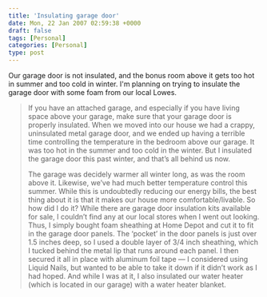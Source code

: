 ```yaml
---
title: 'Insulating garage door'
date: Mon, 22 Jan 2007 02:59:38 +0000
draft: false
tags: [Personal]
categories: [Personal]
type: post
---
```


Our garage door is not insulated, and the bonus room above it gets too hot in summer and too cold in winter. I'm planning on trying to insulate the garage door with some foam from our local Lowes.

> If you have an attached garage, and especially if you have living space above your garage, make sure that your garage door is properly insulated. When we moved into our house we had a crappy, uninsulated metal garage door, and we ended up having a terrible time controlling the temperature in the bedroom above our garage. It was too hot in the summer and too cold in the winter. But I insulated the garage door this past winter, and that’s all behind us now.
> 
> The garage was decidely warmer all winter long, as was the room above it. Likewise, we’ve had much better temperature control this summer. While this is undoubtedly reducing our energy bills, the best thing about it is that it makes our house more comfortable/livable. So how did I do it? While there are garage door insulation kits available for sale, I couldn’t find any at our local stores when I went out looking. Thus, I simply bought foam sheathing at Home Depot and cut it to fit in the garage door panels. The ‘pocket’ in the door panels is just over 1.5 inches deep, so I used a double layer of 3/4 inch sheathing, which I tucked behind the metal lip that runs around each panel. I then secured it all in place with aluminum foil tape — I considered using Liquid Nails, but wanted to be able to take it down if it didn’t work as I had hoped. And while I was at it, I also insulated our water heater (which is located in our garage) with a water heater blanket.